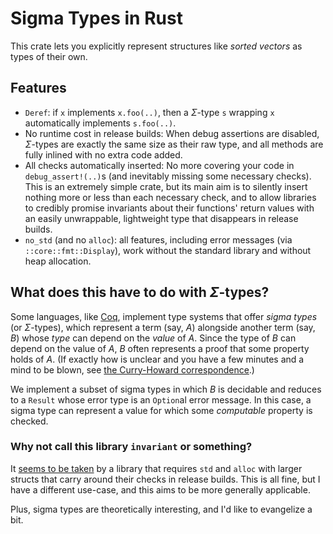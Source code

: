 # Sigma Types in Rust

This crate lets you explicitly represent structures like _sorted vectors_ as types of their own.

## Features
- `Deref`:
  if `x` implements `x.foo(..)`,
  then a $\Sigma$-type `s` wrapping `x`
  automatically implements `s.foo(..)`.
- No runtime cost in release builds:
  When debug assertions are disabled,
  $\Sigma$-types are exactly the same size as their raw type,
  and all methods are fully inlined with no extra code added.
- All checks automatically inserted:
  No more covering your code in `debug_assert!(..)`s
  (and inevitably missing some necessary checks).
  This is an extremely simple crate,
  but its main aim is to silently insert
  nothing more or less than each necessary check,
  and to allow libraries to credibly promise
  invariants about their functions' return values
  with an easily unwrappable, lightweight type
  that disappears in release builds.
- `no_std` (and no `alloc`):
  all features, including error messages (via `::core::fmt::Display`),
  work without the standard library and without heap allocation.

## What does this have to do with $\Sigma$-types?
Some languages, like [Coq](https://github.com/coq/coq?tab=readme-ov-file),
implement type systems that offer _sigma types_ (or $\Sigma$-types),
which represent a term (say, $A$) alongside another term (say, $B$)
whose _type_ can depend on the _value_ of $A$.
Since the type of $B$ can depend on the value of $A$,
$B$ often represents a proof that some property holds of $A$.
(If exactly how is unclear and you have a few minutes and a mind to be blown,
see [the Curry-Howard correspondence](https://en.wikipedia.org/wiki/Curry%E2%80%93Howard_correspondence).)

We implement a subset of sigma types in which $B$ is decidable
and reduces to a `Result` whose error type is an `Option`al error message.
In this case, a sigma type can represent a value for which some _computable_ property is checked.

### Why not call this library `invariant` or something?

It [seems to be taken](https://github.com/pthariensflame/invariant.rs)
by a library that requires `std` and `alloc`
with larger structs that carry around their checks in release builds.
This is all fine, but I have a different use-case, and this aims to be more generally applicable.

Plus, sigma types are theoretically interesting, and I'd like to evangelize a bit.
